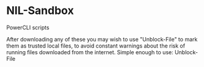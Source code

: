 # NIL-Sandbox
PowerCLI scripts

After downloading any of these you may wish to use "Unblock-File" to mark them as trusted local files, to avoid constant warnings about the risk of running files downloaded from the internet.  Simple enough to use: Unblock-File <filename>

